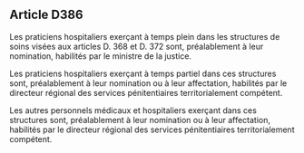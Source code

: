 Article D386
----
Les praticiens hospitaliers exerçant à temps plein dans les structures de soins
visées aux articles D. 368 et D. 372 sont, préalablement à leur nomination,
habilités par le ministre de la justice.

Les praticiens hospitaliers exerçant à temps partiel dans ces structures sont,
préalablement à leur nomination ou à leur affectation, habilités par le
directeur régional des services pénitentiaires territorialement compétent.

Les autres personnels médicaux et hospitaliers exerçant dans ces structures
sont, préalablement à leur nomination ou à leur affectation, habilités par le
directeur régional des services pénitentiaires territorialement compétent.
